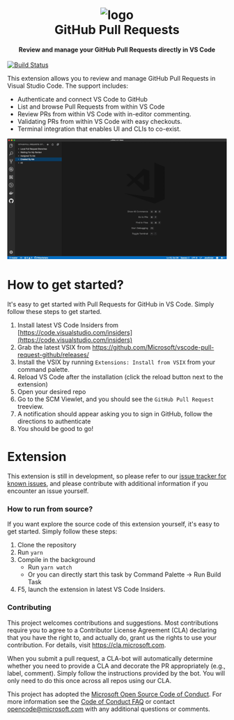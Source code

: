 <h1 align="center">
  <br>
    <img src="https://raw.githubusercontent.com/Microsoft/vscode-pull-request-github/master/resources/icons/github_logo.png" alt="logo" width="200">
  <br>
 GitHub Pull Requests
</h1>

<h4 align="center">Review and manage your GitHub Pull Requests directly in VS Code</h4>

<p align="center">

[![Build Status](https://vscode.visualstudio.com/_apis/public/build/definitions/9a4d7c24-3234-459a-a944-80bbe5a0824c/10/badge)](https://pull-requests-extension.visualstudio.com/VSCodePullRequestGitHub/_build/index?definitionId=1)

</p>

This extension allows you to review and manage GitHub Pull Requests in Visual Studio Code. The support includes:
- Authenticate and connect VS Code to GitHub
- List and browse Pull Requests from within VS Code
- Review PRs from within VS Code with in-editor commenting.
- Validating PRs from within VS Code with easy checkouts.
- Terminal integration that enables UI and CLIs to co-exist.

![Demo](https://github.com/Microsoft/vscode-pull-request-github/blob/master/.readme/demo.gif?raw=true)

# How to get started?
It's easy to get started with Pull Requests for GitHub in VS Code. Simply follow these steps to get started.

1. Install latest VS Code Insiders from [https://code.visualstudio.com/insiders](https://code.visualstudio.com/insiders)
1. Grab the latest VSIX from https://github.com/Microsoft/vscode-pull-request-github/releases/
1. Install the VSIX by running `Extensions: Install from VSIX` from your command palette.
1. Reload VS Code after the installation (click the reload button next to the extension)
1. Open your desired repo
1. Go to the SCM Viewlet, and you should see the `GitHub Pull Request` treeview.
1. A notification should appear asking you to sign in GitHub, follow the directions to authenticate
1. You should be good to go!

# Extension
This extension is still in development, so please refer to our [issue tracker for known issues](https://github.com/Microsoft/vscode-pull-request-github/issues), and please contribute with additional information if you encounter an issue yourself.

### How to run from source?
If you want explore the source code of this extension yourself, it's easy to get started. Simply follow these steps:

1. Clone the repository
2. Run `yarn`
3. Compile in the background
    - Run `yarn watch`
    - Or you can directly start this task by Command Palette -> Run Build Task
4. F5, launch the extension in latest VS Code Insiders.


### Contributing

This project welcomes contributions and suggestions.  Most contributions require you to agree to a
Contributor License Agreement (CLA) declaring that you have the right to, and actually do, grant us
the rights to use your contribution. For details, visit https://cla.microsoft.com.

When you submit a pull request, a CLA-bot will automatically determine whether you need to provide
a CLA and decorate the PR appropriately (e.g., label, comment). Simply follow the instructions
provided by the bot. You will only need to do this once across all repos using our CLA.

This project has adopted the [Microsoft Open Source Code of Conduct](https://opensource.microsoft.com/codeofconduct/).
For more information see the [Code of Conduct FAQ](https://opensource.microsoft.com/codeofconduct/faq/) or
contact [opencode@microsoft.com](mailto:opencode@microsoft.com) with any additional questions or comments.
